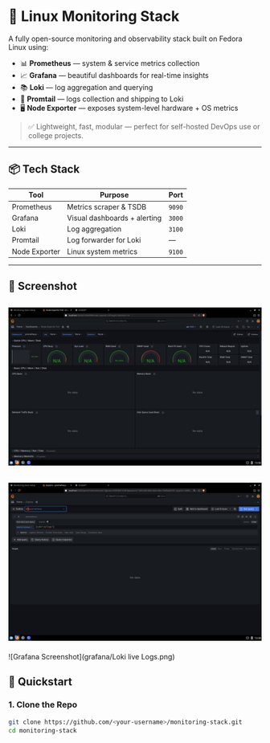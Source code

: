 # 🔭 Linux Monitoring Stack

A fully open-source monitoring and observability stack built on Fedora Linux using:

- 📊 **Prometheus** — system & service metrics collection
- 📈 **Grafana** — beautiful dashboards for real-time insights
- 📚 **Loki** — log aggregation and querying
- 📨 **Promtail** — logs collection and shipping to Loki
- 🖥️ **Node Exporter** — exposes system-level hardware + OS metrics

> ✅ Lightweight, fast, modular — perfect for self-hosted DevOps use or college projects.

---

## 📦 Tech Stack

| Tool           | Purpose                        | Port        |
|----------------|--------------------------------|-------------|
| Prometheus     | Metrics scraper & TSDB         | `9090`      |
| Grafana        | Visual dashboards + alerting   | `3000`      |
| Loki           | Log aggregation                | `3100`      |
| Promtail       | Log forwarder for Loki         | —           |
| Node Exporter  | Linux system metrics           | `9100`      |

---

## 📸 Screenshot

![Grafana Screenshot](grafana/Dashboard.png)
---
![Grafana Screenshot](grafana/Prometheus.png)
---
![Grafana Screenshot](grafana/Loki live Logs.png)

## 🚀 Quickstart

### 1. Clone the Repo

```bash
git clone https://github.com/<your-username>/monitoring-stack.git
cd monitoring-stack
